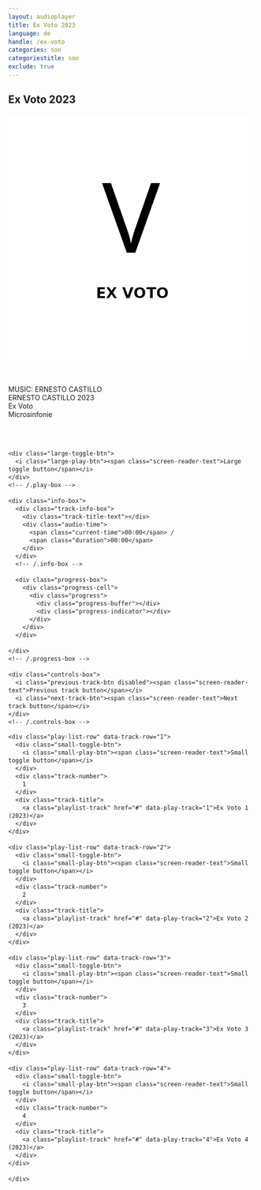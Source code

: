 ```yaml
---
layout: audioplayer
title: Ex Voto 2023
language: de
handle: /ex-voto
categories: son
categoriestitle: son
exclude: true
---
```

## Ex Voto 2023  
<a href="/ex-voto" title="Ex Voto"><a rel="lightbox" data-lightbox="example-1" href="/images/Ex-Voto.jpg" title="Ex Voto Cover"><img src="/images/Ex-Voto.jpg" alt="Partitas Cover" class="img-left"></a></a>
  
<br />  

MUSIC: ERNESTO CASTILLO  
ERNESTO CASTILLO 2023  
Ex Voto  
Microsinfonie   
  
<br style="clear:both" />
<br style="clear:both" />

<div class="container">
  <audio id="audio" preload="none" tabindex="0">
    			<source src="https://e.pcloud.link/publink/show?code=XZddk1ZfsJ8W3Sruom2P2yTAsHoM5yKKRk7" data-track-number="1" />
    			Your browser does not support HTML5 audio. 
    			<source src="https://docs.google.com/uc?export=open&id=1MzrJL3o_V2-8rOI6Al_87fU7ahYQmlX1" data-track-number="2" />
    			Your browser does not support HTML5 audio. 
    			<source src="https://docs.google.com/uc?export=open&id=1LNdf7ZjO-7Srq56MWq3QkcmLyPesoIX_" data-track-number="3" />
    			Your browser does not support HTML5 audio.
    			<source src="https://docs.google.com/uc?export=open&id=1sbw0oeaDBemyS8d6XpDGVOWa_OhIzcMI" data-track-number="4" />
    			Your browser does not support HTML5 audio.  				
    		</audio>
  <div class="player">

    <div class="large-toggle-btn">
      <i class="large-play-btn"><span class="screen-reader-text">Large toggle button</span></i>
    </div>
    <!-- /.play-box -->

    <div class="info-box">
      <div class="track-info-box">
        <div class="track-title-text"></div>
        <div class="audio-time">
          <span class="current-time">00:00</span> /
          <span class="duration">00:00</span>
        </div>
      </div>
      <!-- /.info-box -->

      <div class="progress-box">
        <div class="progress-cell">
          <div class="progress">
            <div class="progress-buffer"></div>
            <div class="progress-indicator"></div>
          </div>
        </div>
      </div>

    </div>
    <!-- /.progress-box -->

    <div class="controls-box">
      <i class="previous-track-btn disabled"><span class="screen-reader-text">Previous track button</span></i>
      <i class="next-track-btn"><span class="screen-reader-text">Next track button</span></i>
    </div>
    <!-- /.controls-box -->

  </div>
  <!-- /.player -->

  <div class="play-list">

    <div class="play-list-row" data-track-row="1">
      <div class="small-toggle-btn">
        <i class="small-play-btn"><span class="screen-reader-text">Small toggle button</span></i>
      </div>
      <div class="track-number">
        1
      </div>
      <div class="track-title">
        <a class="playlist-track" href="#" data-play-track="1">Ex Voto 1 (2023)</a>
      </div>
    </div>

    <div class="play-list-row" data-track-row="2">
      <div class="small-toggle-btn">
        <i class="small-play-btn"><span class="screen-reader-text">Small toggle button</span></i>
      </div>
      <div class="track-number">
        2
      </div>
      <div class="track-title">
        <a class="playlist-track" href="#" data-play-track="2">Ex Voto 2 (2023)</a>
      </div>
    </div>
    
    <div class="play-list-row" data-track-row="3">
      <div class="small-toggle-btn">
        <i class="small-play-btn"><span class="screen-reader-text">Small toggle button</span></i>
      </div>
      <div class="track-number">
        3
      </div>
      <div class="track-title">
        <a class="playlist-track" href="#" data-play-track="3">Ex Voto 3 (2023)</a>
      </div>
    </div>
    
    <div class="play-list-row" data-track-row="4">
      <div class="small-toggle-btn">
        <i class="small-play-btn"><span class="screen-reader-text">Small toggle button</span></i>
      </div>
      <div class="track-number">
        4
      </div>
      <div class="track-title">
        <a class="playlist-track" href="#" data-play-track="4">Ex Voto 4 (2023)</a>
      </div>
    </div>
    
    </div>
